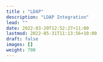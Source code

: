 ```yaml
---
title : "LDAP"
description: "LDAP Integration"
lead: ""
date: 2022-03-20T12:52:27+11:00
lastmod: 2022-05-31T11:13:56+10:00
draft: false
images: []
weight: 700
---
```

